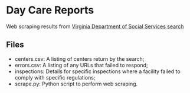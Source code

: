 # Day Care Reports

Web scraping results from [Virginia Department of Social Services search](http://www.dss.virginia.gov/facility/search/cc2.cgi)

## Files

- centers.csv: A listing of centers return by the search;
- errors.csv: A listing of any URLs that failed to respond;
- inspections: Details for specific inspections where a facility failed to comply with specific regulations;
- scrape.py: Python script to perform web scraping.
